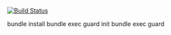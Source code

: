 [![Build Status](https://travis-ci.org/jfischetti94/eis.svg)](https://travis-ci.org/jfischetti94/eis)

bundle install
bundle exec guard init
bundle exec guard
